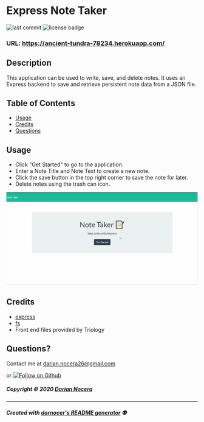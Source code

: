 # Express Note Taker

![last commit](https://img.shields.io/github/last-commit/darnocer/https://github.com/darnocer/Express-Note-Taker?style=flat-square) ![license badge](https://img.shields.io/github/license/darnocer/https://github.com/darnocer/Express-Note-Taker?style=flat-square)

### URL: https://ancient-tundra-78234.herokuapp.com/

## Description

This application can be used to write, save, and delete notes. It uses an Express backend to save and retrieve persistent note data from a JSON file.

## Table of Contents

- [Usage](#usage)
- [Credits](#Credits)
- [Questions](#questions)

## Usage

- Click "Get Started" to go to the application.
- Enter a Note Title and Note Text to create a new note.
- Click the save button in the top right corner to save the note for later.
- Delete notes using the trash can icon.

![demo](public/assets/images/demo.gif)

## Credits

- [express](https://www.npmjs.com/package/express)
- [fs](https://www.npmjs.com/package/file-system)
- Front end files provided by Triology

## Questions?

Contact me at [darian.nocera26@gmail.com](mailto:darian.nocera26@gmail.com)

or [![Follow on Github](https://img.shields.io/github/followers/darnocer?label=Follow&style=social)](http://www.github.com/darnocer)

##### Copyright © 2020 [Darian Nocera](http://www.github.com/darnocer)

---

##### _Created with [darnocer's README generator](https://github.com/darnocer/Node.js-and-ES6-README-Generator)_ 👽
